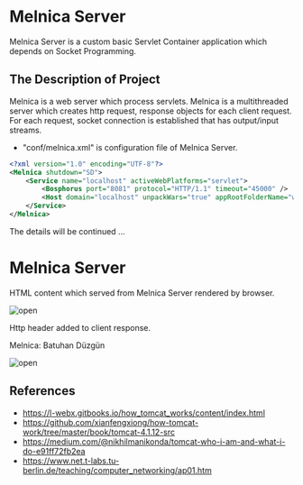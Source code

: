 # Melnica Server
Melnica Server is a custom basic Servlet Container application which depends on Socket Programming.

## The Description of Project
Melnica is a web server which process servlets. Melnica is a multithreaded server which creates http request, response objects for each client request. 
For each request, socket connection is established that has output/input streams.

- "conf/melnica.xml" is configuration file of Melnica Server.

```xml
<?xml version="1.0" encoding="UTF-8"?>
<Melnica shutdown="SD">
	<Service name="localhost" activeWebPlatforms="servlet">
		<Bosphorus port="8081" protocol="HTTP/1.1" timeout="45000" />
		<Host domain="localhost" unpackWars="true" appRootFolderName="webapps" />
	</Service>
</Melnica>
```

The details will be continued ...


# Melnica Server

HTML content which served from Melnica Server rendered by browser.

![open](https://user-images.githubusercontent.com/2838457/117578458-1921fa80-b0f7-11eb-99ee-b98ad8f6379e.png)


Http header added to client response.

Melnica: Batuhan Düzgün

![open](https://user-images.githubusercontent.com/2838457/117578463-20490880-b0f7-11eb-94ed-a15e2bd24933.png)

## References
- https://l-webx.gitbooks.io/how_tomcat_works/content/index.html
- https://github.com/xianfengxiong/how-tomcat-work/tree/master/book/tomcat-4.1.12-src
- https://medium.com/@nikhilmanikonda/tomcat-who-i-am-and-what-i-do-e91ff72fb2ea
- https://www.net.t-labs.tu-berlin.de/teaching/computer_networking/ap01.htm
